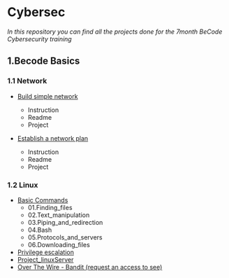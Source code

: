 # Cybersec

_In this repository you can find all the projects done for the 7month  BeCode Cybersecurity training_

## 1.Becode Basics

### 1.1 Network
- [Build simple network](https://github.com/Mahgnislaw/BecodeProjects/tree/main/1_Becode%20Basics/1_1Network/01_Builde-simple-network)
	- Instruction
	- Readme
	- Project

- [Establish a network plan](https://github.com/Mahgnislaw/BecodeProjects/tree/main/1_Becode%20Basics/1_1Network/02_Establish-a-simple-network)
	- Instruction
	- Readme
	- Project

### 1.2 Linux
- [Basic Commands](https://github.com/Mahgnislaw/BecodeProjects/tree/main/1_Becode%20Basics/1_2Linux/Basics%20Commands)
	- 01.Finding_files
	- 02.Text_manipulation
	- 03.Piping_and_redirection
	- 04.Bash
	- 05.Protocols_and_servers
	- 06.Downloading_files
- [Privilege escalation](https://github.com/Mahgnislaw/BecodeProjects/tree/main/1_Becode%20Basics/1_2Linux/Privilege%20escalation)
- [Project_linuxServer](https://github.com/Mahgnislaw/BecodeProjects/tree/main/1_Becode%20Basics/1_2Linux/Project_linuxServer)
- [Over The Wire - Bandit (request an access to see)](https://github.com/Mahgnislaw/BecodeProjects/tree/main/1_Becode%20Basics/1_2Linux/Bandit)
	
